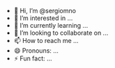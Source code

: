- 👋 Hi, I’m @sergiomno
- 👀 I’m interested in ...
- 🌱 I’m currently learning ...
- 💞️ I’m looking to collaborate on ...
- 📫 How to reach me ...
- 😄 Pronouns: ...
- ⚡ Fun fact: ...

<!---
sergiomno/sergiomno is a ✨ special ✨ repository because its `README.md` (this file) appears on your GitHub profile.
You can click the Preview link to take a look at your changes.
--->
